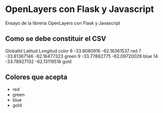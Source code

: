 # OpenLayers con Flask y Javascript
Ensayo de la libreria OpenLayers con Flask y Javascript

## Como se debe constituir el CSV
GlobalId	Latitud	Longitud	color
6	-33.8080916	-62.16361537	red
7	-33.81367146	-62.16477323	green
9	-33.77862775	-62.09720026	blue
14	-33.78927132	-62.13119516	gold

## Colores que acepta
- red
- green
- blue
- gold
